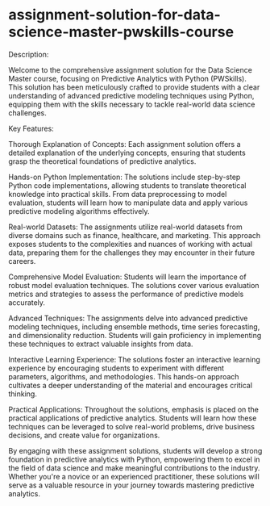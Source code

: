 # assignment-solution-for-data-science-master-pwskills-course
 Description:

Welcome to the comprehensive assignment solution for the Data Science Master course, focusing on Predictive Analytics with Python (PWSkills). This solution has been meticulously crafted to provide students with a clear understanding of advanced predictive modeling techniques using Python, equipping them with the skills necessary to tackle real-world data science challenges.

Key Features:

Thorough Explanation of Concepts: Each assignment solution offers a detailed explanation of the underlying concepts, ensuring that students grasp the theoretical foundations of predictive analytics.

Hands-on Python Implementation: The solutions include step-by-step Python code implementations, allowing students to translate theoretical knowledge into practical skills. From data preprocessing to model evaluation, students will learn how to manipulate data and apply various predictive modeling algorithms effectively.

Real-world Datasets: The assignments utilize real-world datasets from diverse domains such as finance, healthcare, and marketing. This approach exposes students to the complexities and nuances of working with actual data, preparing them for the challenges they may encounter in their future careers.

Comprehensive Model Evaluation: Students will learn the importance of robust model evaluation techniques. The solutions cover various evaluation metrics and strategies to assess the performance of predictive models accurately.

Advanced Techniques: The assignments delve into advanced predictive modeling techniques, including ensemble methods, time series forecasting, and dimensionality reduction. Students will gain proficiency in implementing these techniques to extract valuable insights from data.

Interactive Learning Experience: The solutions foster an interactive learning experience by encouraging students to experiment with different parameters, algorithms, and methodologies. This hands-on approach cultivates a deeper understanding of the material and encourages critical thinking.

Practical Applications: Throughout the solutions, emphasis is placed on the practical applications of predictive analytics. Students will learn how these techniques can be leveraged to solve real-world problems, drive business decisions, and create value for organizations.

By engaging with these assignment solutions, students will develop a strong foundation in predictive analytics with Python, empowering them to excel in the field of data science and make meaningful contributions to the industry. Whether you're a novice or an experienced practitioner, these solutions will serve as a valuable resource in your journey towards mastering predictive analytics.





